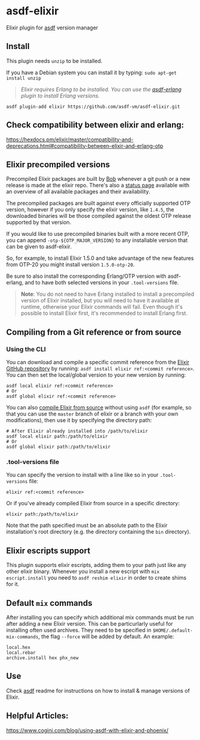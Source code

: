 # asdf-elixir

Elixir plugin for [asdf](https://github.com/asdf-vm/asdf) version manager

## Install

This plugin needs `unzip` to be installed.

If you have a Debian system you can install it by typing:
`sudo apt-get install unzip`

> *Elixir requires Erlang to be installed. You can use the [asdf-erlang](https://github.com/asdf-vm/asdf-erlang) plugin to install Erlang versions.*

```
asdf plugin-add elixir https://github.com/asdf-vm/asdf-elixir.git
```

## Check compatibility between elixir and erlang:

https://hexdocs.pm/elixir/master/compatibility-and-deprecations.html#compatibility-between-elixir-and-erlang-otp

## Elixir precompiled versions

Precompiled Elixir packages are built by [Bob](https://github.com/hexpm/bob/blob/master/README.md#elixir-builds) whenever
a git push or a new release is made at the elixir repo. There's also a [status page](https://bobs-list.kobrakai.de/) available with an overview of all available packages and their availability.

The precompiled packages are built against every officially supported OTP version, however if you only specify the
elixir version, like `1.4.5`, the downloaded binaries will be those compiled against the oldest OTP release
supported by that version.

If you would like to use precompiled binaries built with a more recent OTP, you can append `-otp-${OTP_MAJOR_VERSION}` to any installable version that can be given to asdf-elixir.

So, for example, to install Elixir 1.5.0 and take advantage of the new features from OTP-20 you might install version `1.5.0-otp-20`.

Be sure to also install the corresponding Erlang/OTP version with asdf-erlang, and to have both selected versions in your
`.tool-versions` file.

> **Note**: You do not need to have Erlang installed to install a precompiled version of Elixir installed, but you will need to have it available at runtime, otherwise your Elixir commands will fail. Even though it's possible to install Elixir first, it's recommended to install Erlang first.

## Compiling from a Git reference or from source

### Using the CLI

You can download and compile a specific commit reference from the [Elixir GitHub repository](https://github.com/elixir-lang/elixir/commits/main) by running: `asdf install elixir ref:<commit reference>`. You can then set the local/global version to your new version by running:

```
asdf local elixir ref:<commit reference>
# Or
asdf global elixir ref:<commit reference>
```

You can also [compile Elixir from source](https://github.com/elixir-lang/elixir/tree/master#compiling-from-source) without using `asdf` (for example, so that you can use the `master` branch of elixir or a branch with your own modifications), then use it by specifying the directory path:

```
# After Elixir already installed into /path/to/elixir
asdf local elixir path:/path/to/elixir
# Or
asdf global elixir path:/path/to/elixir
```


### .tool-versions file

You can specify the version to install with a line like so in your `.tool-versions` file:

```
elixir ref:<commit reference>
```

Or if you've already compiled Elixir from source in a specific directory:

```
elixir path:/path/to/elixir
```

Note that the path specified must be an absolute path to the Elixir installation's root directory (e.g. the directory containing the `bin` directory).

## Elixir escripts support

This plugin supports elixir escripts, adding them to your path just like any other elixir binary.
Whenever you install a new escript with `mix escript.install` you need to `asdf reshim elixir` in order
to create shims for it.

## Default `mix` commands

After installing you can specify which additional mix commands must be run after adding a new Elixir version.
This can be particurlarly useful for installing often used archives.
They need to be specified in `$HOME/.default-mix-commands`, the flag `--force` will be added by default.
An example:

```
local.hex
local.rebar
archive.install hex phx_new
```

## Use

Check [asdf](https://github.com/asdf-vm/asdf) readme for instructions on how to install & manage versions of Elixir.

## Helpful Articles:

https://www.cogini.com/blog/using-asdf-with-elixir-and-phoenix/

